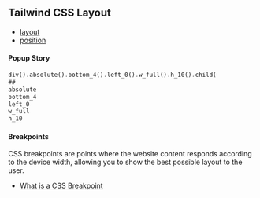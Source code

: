 ## Tailwind CSS Layout

- [layout](https://tailwindcss.com/docs/aspect-ratio)
- [position](https://tailwindcss.com/docs/position)

#### Popup Story

```rust
div().absolute().bottom_4().left_0().w_full().h_10().child(
##
absolute
bottom_4
left_0
w_full
h_10
```

#### Breakpoints

CSS breakpoints are points where the website content responds according to the device width,
allowing you to show the best possible layout to the user.

- [What is a CSS Breakpoint](https://getflywheel.com/layout/css-breakpoints-responsive-design-how-to/)
